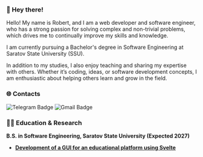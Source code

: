 ### 👋 Hey there!

Hello! My name is Robert, and I am a web developer and software engineer, who has a strong passion for solving complex and non-trivial problems, which drives me to continually improve my skills and knowledge.

I am currently pursuing a Bachelor's degree in Software Engineering at Saratov State University (SSU).

In addition to my studies, I also enjoy teaching and sharing my expertise with others. Whether it’s coding, ideas, or software development concepts, I am enthusiastic about helping others learn and grow in the field.

### 🌐 Contacts

![Telegram Badge](https://img.shields.io/badge/-tolstovrob-26A5E4?style=flat&logo=Telegram&logoColor=white&link=https%3A%2F%2Ft.me%2Ftolstovrob)
![Gmail Badge](https://img.shields.io/badge/-tolstovrob@gmail.com-EA4335?style=flat&logo=Gmail&logoColor=white&link=mailto%3Atolstovrob%40gmail.com)

### 🧑‍🎓 Education & Research

**B.S. in Software Engineering, Saratov State University (Expected 2027)**

- [**Development of a GUI for an educational platform using Svelte**](https://github.com/MergeMinds/mm-frontend)
